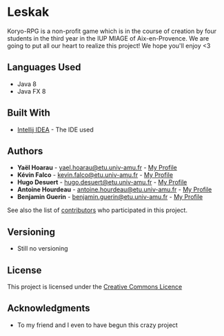 # Leskak

Koryo-RPG is a non-profit game which is in the course of creation by four students in the third year in the IUP MIAGE of Aix-en-Provence. We are going to put all our heart to realize this project! We hope you'll enjoy <3

## Languages Used

* Java 8
* Java FX 8

## Built With

* [Intellij IDEA](https://www.jetbrains.com/idea/) - The IDE used

## Authors

* **Yaël Hoarau** - yael.hoarau@etu.univ-amu.fr - [My Profile](https://github.com/Yael-Hoarau/)
* **Kévin Falco** - kevin.falco@etu.univ-amu.fr - [My Profile](https://github.com/Kevin-Falco/)
* **Hugo Desuert** - hugo.desuert@etu.univ-amu.fr - [My Profile](https://github.com/HUGEEEEE/)
* **Antoine Hourdeau** - antoine.hourdeau@etu.univ-amu.fr - [My Profile](https://github.com/Antoine_Hourdeau/)
* **Benjamin Guerin** - benjamin.guerin@etu.univ-amu.fr - [My Profile](https://github.com/Benjamin-Guerin/)

See also the list of [contributors](https://github.com/Kevin-Falco/Leskak/contributors) who participated in this project.

## Versioning

* Still no versioning

## License

This project is licensed under the [Creative Commons Licence](http://creativecommons.fr/)

## Acknowledgments

* To my friend and I even to have begun this crazy project

